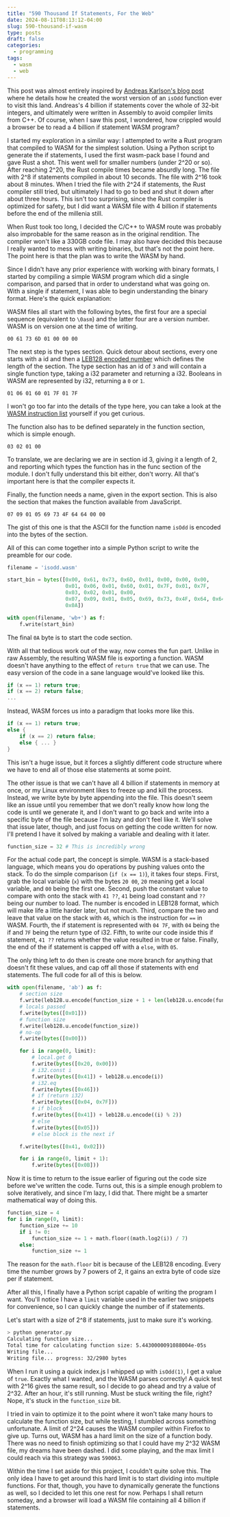 ```yaml
---
title: "590 Thousand If Statements, For the Web"
date: 2024-08-11T08:13:12-04:00
slug: 590-thousand-if-wasm 
type: posts
draft: false
categories:
  - programming
tags:
  - wasm
  - web
---
```


This post was almost entirely inspired by [Andreas Karlson's blog post](https://andreasjhkarlsson.github.io/jekyll/update/2023/12/27/4-billion-if-statements.html) where he details how he created the worst version of an `isOdd` function ever to visit this land.
Andreas's 4 billion if statements cover the whole of 32-bit integers, and ultimately were written in Assembly to avoid compiler limits from C++.
Of course, when I saw this post, I wondered, how crippled would a browser be to read a 4 billion if statement WASM program?

I started my exploration in a similar way: I attempted to write a Rust program that compiled to WASM for the simplest solution.
Using a Python script to generate the if statements, I used the first wasm-pack base I found and gave Rust a shot.
This went well for smaller numbers (under 2^20 or so).  After reaching 2^20, the Rust compile times became absurdly long.
The file with 2^8 if statements compiled in about 10 seconds.  The file with 2^16 took about 8 minutes.
When I tried the file with 2^24 if statements, the Rust compiler still tried, but ultimately I had to go to bed and shut it down after about three hours.
This isn't too surprising, since the Rust compiler is optimized for safety, but I did want a WASM file with 4 billion if statements before the end of the millenia still.

When Rust took too long, I decided the C/C++ to WASM route was probably also improbable for the same reason as in the original rendition.  The compiler won't like a 330GB code file.
I may also have decided this because I really wanted to mess with writing binaries, but that's not the point here.
The point here is that the plan was to write the WASM by hand.

Since I didn't have any prior experience with working with binary formats, I started by compiling a simple WASM program which did a single comparison, and parsed that in order to understand what was going on.
With a single if statement, I was able to begin understanding the binary format.  Here's the quick explanation:

WASM files all start with the following bytes, the first four are a special sequence (equivalent to `\0asm`) and the latter four are a version number.  WASM is on version one at the time of writing.
```
00 61 73 6D 01 00 00 00
```

The next step is the types section.  Quick detour about sections, every one starts with a id and then a [LEB128 encoded number](https://en.wikipedia.org/wiki/LEB128) which defines the length of the section.
The type section has an id of `3` and will contain a single function type, taking a i32 parameter and returning a i32.  Booleans in WASM are represented by i32, returning a `0` or `1`.
```
01 06 01 60 01 7F 01 7F
```
I won't go too far into the details of the type here, you can take a look at the [WASM instruction list](https://webassembly.github.io/spec/core/appendix/index-instructions.html) yourself if you get curious.

The function also has to be defined separately in the function section, which is simple enough.
```
03 02 01 00
```
To translate, we are declaring we are in section id 3, giving it a length of 2, and reporting which types the function has in the func section of the module.
I don't fully understand this bit either, don't worry.  All that's important here is that the compiler expects it.

Finally, the function needs a name, given in the export section.  This is also the section that makes the function available from JavaScript.
```
07 09 01 05 69 73 4F 64 64 00 00
```
The gist of this one is that the ASCII for the function name `isOdd` is encoded into the bytes of the section.

All of this can come together into a simple Python script to write the preamble for our code.
```py
filename = 'isodd.wasm'

start_bin = bytes([0x00, 0x61, 0x73, 0x6D, 0x01, 0x00, 0x00, 0x00,
                   0x01, 0x06, 0x01, 0x60, 0x01, 0x7F, 0x01, 0x7F,
                   0x03, 0x02, 0x01, 0x00,
                   0x07, 0x09, 0x01, 0x05, 0x69, 0x73, 0x4F, 0x64, 0x64, 0x00, 0x00,
                   0x0A])

with open(filename, 'wb+') as f:
    f.write(start_bin)
```
The final `0A` byte is to start the code section.

With all that tedious work out of the way, now comes the fun part.  Unlike in raw Assembly, the resulting WASM file is exporting a function.  WASM doesn't have anything to the effect of `return true` that we can use.
The easy version of the code in a sane language would've looked like this.
```c++
if (x == 1) return true;
if (x == 2) return false;
...
```
Instead, WASM forces us into a paradigm that looks more like this.
```c++
if (x == 1) return true;
else {
    if (x == 2) return false;
    else { ... }
}
```
This isn't a huge issue, but it forces a slightly different code structure where we have to end all of those else statements at some point.

The other issue is that we can't have all 4 billion if statements in memory at once, or my Linux environment likes to freeze up and kill the process.  Instead, we write byte by byte appending into the file.
This doesn't seem like an issue until you remember that we don't really know how long the code is until we generate it, and I don't want to go back and write into a specific byte of the file because I'm lazy and don't feel like it.
We'll solve that issue later, though, and just focus on getting the code written for now.  I'll pretend I have it solved by making a variable and dealing with it later.
```py
function_size = 32 # This is incredibly wrong
```

For the actual code part, the concept is simple.  WASM is a stack-based language, which means you do operations by pushing values onto the stack.
To do the simple comparison (`if (x == 1)`), it takes four steps.  First, grab the local variable (`x`) with the bytes `20 00`, `20` meaning get a local variable, and `00` being the first one.
Second, push the constant value to compare with onto the stack with `41 ??`, `41` being load constant and `??` being our number to load.  The number is encoded in LEB128 format, which will make life a little harder later, but not much.
Third, compare the two and leave that value on the stack with `46`, which is the instruction for `==` in WASM.
Fourth, the if statement is represented with `04 7F`, with `04` being the if and `7F` being the return type of i32.
Fifth, to write our code inside this if statement, `41 ??` returns whether the value resulted in true or false.
Finally, the end of the if statement is capped off with a `else`, with `05`.

The only thing left to do then is create one more branch for anything that doesn't fit these values, and cap off all those if statements with end statements.
The full code for all of this is below.
```py
with open(filename, 'ab') as f:
    # section size
    f.write(leb128.u.encode(function_size + 1 + len(leb128.u.encode(function_size))))
    # locals passed
    f.write(bytes([0x01]))
    # function size
    f.write(leb128.u.encode(function_size))
    # no-op
    f.write(bytes([0x00]))

    for i in range(0, limit):
        # local.get 0
        f.write(bytes([0x20, 0x00]))
        # i32.const i
        f.write(bytes([0x41]) + leb128.u.encode(i))
        # i32.eq
        f.write(bytes([0x46]))
        # if (return i32)
        f.write(bytes([0x04, 0x7F]))
        # if block
        f.write(bytes([0x41]) + leb128.u.encode((i) % 2))
        # else
        f.write(bytes([0x05]))
        # else block is the next if

    f.write(bytes([0x41, 0x02]))

    for i in range(0, limit + 1):
        f.write(bytes([0x0B]))
```

Now it is time to return to the issue earlier of figuring out the code size before we've written the code.  Turns out, this is a simple enough problem to solve iteratively, and since I'm lazy, I did that.
There might be a smarter mathematical way of doing this.
```py
function_size = 4
for i in range(0, limit):
    function_size += 10
    if i != 0:
        function_size += 1 + math.floor((math.log2(i)) / 7)
    else:
        function_size += 1
```
The reason for the `math.floor` bit is because of the LEB128 encoding.  Every time the number grows by 7 powers of 2, it gains an extra byte of code size per if statement.

After all this, I finally have a Python script capable of writing the program I want.
You'll notice I have a `limit` variable used in the earlier two snippets for convenience, so I can quickly change the number of if statements.

Let's start with a size of 2^8 if statements, just to make sure it's working.
```bash
> python generator.py
Calculating function size...
Total time for calculating function size: 5.4430000091088004e-05s
Writing file...
Writing file... progress: 32/2980 bytes
```
When I run it using a quick index.js I whipped up with `isOdd(1)`, I get a value of `true`.  Exactly what I wanted, and the WASM parses correctly!
A quick test with 2^16 gives the same result, so I decide to go ahead and try a value of 2^32.
After an hour, it's still running.  Must be stuck writing the file, right?  Nope, it's stuck in the `function_size` bit.

I tried in vain to optimize it to the point where it won't take many hours to calculate the function size, but while testing, I stumbled across something unfortunate.
A limit of 2^24 causes the WASM compiler within Firefox to give up.  Turns out, WASM has a hard limit on the size of a function body.
There was no need to finish optimizing so that I could have my 2^32 WASM file, my dreams have been dashed.
I did some playing, and the max limit I could reach via this strategy was `590063`.

Within the time I set aside for this project, I couldn't quite solve this.  The only idea I have to get around this hard limit is to start dividing into multiple functions.
For that, though, you have to dynamically generate the functions as well, so I decided to let this one rest for now.  Perhaps I shall return someday, and a browser will load a WASM file containing all 4 billion if statements.
